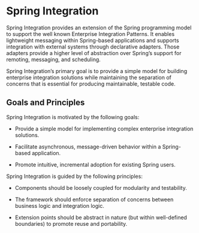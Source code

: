 # Spring Integration

Spring Integration provides an extension of the Spring programming model to support the well known Enterprise Integration Patterns. It enables lightweight messaging within Spring-based applications and supports integration with external systems through declarative adapters. Those adapters provide a higher level of abstraction over Spring’s support for remoting, messaging, and scheduling.

Spring Integration’s primary goal is to provide a simple model for building enterprise integration solutions while maintaining the separation of concerns that is essential for producing maintainable, testable code.

## Goals and Principles

Spring Integration is motivated by the following goals:

- Provide a simple model for implementing complex enterprise integration solutions.

- Facilitate asynchronous, message-driven behavior within a Spring-based application.

- Promote intuitive, incremental adoption for existing Spring users.

Spring Integration is guided by the following principles:

- Components should be loosely coupled for modularity and testability.

- The framework should enforce separation of concerns between business logic and integration logic.

- Extension points should be abstract in nature (but within well-defined boundaries) to promote reuse and portability.

